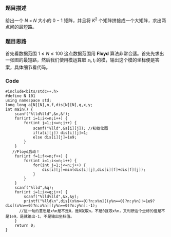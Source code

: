 ### 题目描述
给出一个 $N×N$ 大小的 ${0-1}$ 矩阵，并且将 ${K^2}$ 个矩阵拼接成一个大矩阵，求出两点间的最短路。

### 题目思路
首先看数据范围 ${1≤N≤100}$ 这点数据范围用 **Floyd** 算法非常合适。首先先求出一张图的最短路，然后我们使用模运算取 ${s_i,t_i}$ 的模，输出这个模的坐标便是答案，具体细节看代码。

### Code
```
#include<bits/stdc++.h>
#define N 101
using namespace std;
long long a[N][N],n,f,dis[N][N],q,x,y;
int main() {
	scanf("%lld%lld",&n,&f);
	for(int i=1;i<=n;i++) {
		for(int j=1;j<=n;j++) {
			scanf("%lld",&a[i][j]); //初始化图
			if(a[i][j]) dis[i][j]=1;
			else dis[i][j]=1e9; 
		}
	}
   //Floyd启动！
	for(int f=1;f<=n;f++) {
		for(int i=1;i<=n;i++) {
			for(int j=1;j<=n;j++) {
				dis[i][j]=min(dis[i][j],dis[i][f]+dis[f][j]);
			}
		}
	}
	scanf("%lld",&q);
	for(int i=1;i<=q;i++) {
		scanf("%lld%lld",&x,&y);
		printf("%lld\n",dis[(x%n==0)?n:x%n][(y%n==0)?n:y%n]!=1e9?dis[(x%n==0)?n:x%n][(y%n==0)?n:y%n]:-1); 
      //这一句的意思是x%n是不是0，是0就取n，不是0就取x%n，又判断这个坐标的值是不是1e9，是就输出-1，不是输出坐标值。
	}
	return 0;
}
```